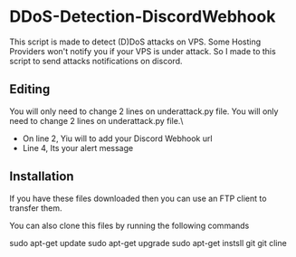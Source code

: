# DDoS-Detection-DiscordWebhook
This script is made to detect (D)DoS attacks on VPS. Some Hosting Providers won't notify you if your VPS is under attack. So I made to this script to send attacks notifications on discord.

## Editing 
You will only need to change 2 lines on underattack.py file. You will only need to change 2 lines on underattack.py file.\

* On line 2, Yiu will to add your Discord Webhook url
* Line 4, Its your alert message

## Installation
If you have these files downloaded then you can use an FTP client to transfer them.

You can also clone this files by running the following commands

sudo apt-get update
sudo apt-get upgrade
sudo apt-get instsll git
git cline 

